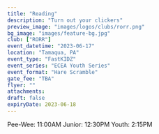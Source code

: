 ```yaml
---
title: "Reading"
description: "Turn out your clickers"
preview_image: "images/logos/clubs/rorr.png"
bg_image: "images/feature-bg.jpg"
club: ["RORR"]
event_datetime: "2023-06-17"
location: "Tamaqua, PA"
event_type: "FastKIDZ"
event_series: "ECEA Youth Series"
event_format: "Hare Scramble"
gate_fee: "TBA"
flyer: ""
attachments:
draft: false
expiryDate: 2023-06-18
---
```


Pee-Wee: 11:00AM
Junior: 12:30PM
Youth: 2:15PM